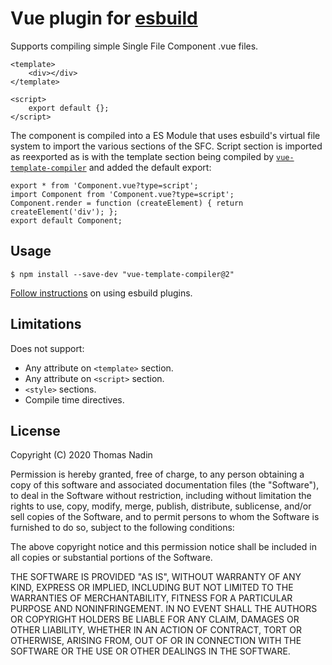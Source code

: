 # Vue plugin for [esbuild](https://esbuild.github.io/)

Supports compiling simple Single File Component .vue files.

```
<template>
	<div></div>
</template>

<script>
	export default {};
</script>
```

The component is compiled into a ES Module that uses esbuild's virtual file system to import the various sections of the SFC. Script section is imported as reexported as is with the template section being compiled by [`vue-template-compiler`](https://www.npmjs.com/package/vue-template-compiler) and added the default export:

```
export * from 'Component.vue?type=script';
import Component from 'Component.vue?type=script';
Component.render = function (createElement) { return createElement('div'); };
export default Component;
```

## Usage

```
$ npm install --save-dev "vue-template-compiler@2"
```

[Follow instructions](https://esbuild.github.io/plugins/#using-plugins) on using esbuild plugins.

## Limitations

Does not support:

 - Any attribute on `<template>` section.
 - Any attribute on `<script>` section.
 - `<style>` sections.
 - Compile time directives.

## License

Copyright (C) 2020 Thomas Nadin

Permission is hereby granted, free of charge, to any person obtaining a copy of this software and associated documentation files (the "Software"), to deal in the Software without restriction, including without limitation the rights to use, copy, modify, merge, publish, distribute, sublicense, and/or sell copies of the Software, and to permit persons to whom the Software is furnished to do so, subject to the following conditions:

The above copyright notice and this permission notice shall be included in all copies or substantial portions of the Software.

THE SOFTWARE IS PROVIDED "AS IS", WITHOUT WARRANTY OF ANY KIND, EXPRESS OR IMPLIED, INCLUDING BUT NOT LIMITED TO THE WARRANTIES OF MERCHANTABILITY, FITNESS FOR A PARTICULAR PURPOSE AND NONINFRINGEMENT. IN NO EVENT SHALL THE AUTHORS OR COPYRIGHT HOLDERS BE LIABLE FOR ANY CLAIM, DAMAGES OR OTHER LIABILITY, WHETHER IN AN ACTION OF CONTRACT, TORT OR OTHERWISE, ARISING FROM, OUT OF OR IN CONNECTION WITH THE SOFTWARE OR THE USE OR OTHER DEALINGS IN THE SOFTWARE.
